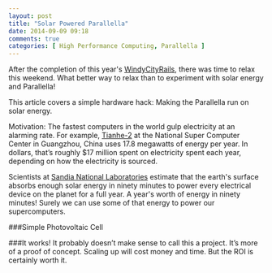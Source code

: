 ```yaml
---
layout: post
title: "Solar Powered Parallella"
date: 2014-09-09 09:18
comments: true
categories: [ High Performance Computing, Parallella ]
---
```

After the completion of this year's [WindyCityRails](http://windycityrails.org), there was time to relax this weekend. What better way to relax than to experiment with solar energy and Parallella!

This article covers a simple hardware hack: Making the Parallella run on solar energy. 

Motivation: The fastest computers in the world gulp electricity at an alarming rate. For example, [Tianhe-2](http://www.top500.org/system/177999) at the National Super Computer Center in Guangzhou, China uses 17.8 megawatts of energy per year. In dollars, that’s roughly $17 million spent on electricity spent each year, depending on how the electricity is sourced.

Scientists at [Sandia National Laboratories](http://www.sandia.gov/) estimate that the earth's surface absorbs enough solar energy in ninety minutes to power every electrical device on the planet for a full year. A year's worth of energy in ninety minutes! Surely we can use some of that energy to power our supercomputers.
<!--more-->


###Simple Photovoltaic Cell



###It works!
It probably doesn’t make sense to call this a project. It’s more of a proof of concept. Scaling up will cost money and time. But the ROI is certainly worth it.



